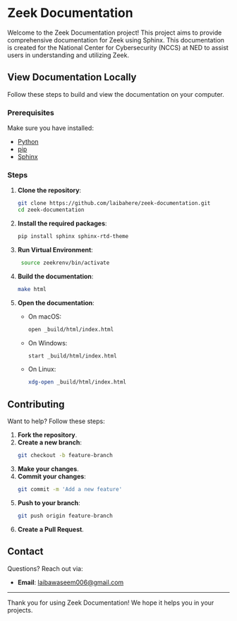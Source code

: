 # Zeek Documentation

Welcome to the Zeek Documentation project! This project aims to provide comprehensive documentation for Zeek using Sphinx. This documentation is created for the National Center for Cybersecurity (NCCS) at NED to assist users in understanding and utilizing Zeek.

## View Documentation Locally

Follow these steps to build and view the documentation on your computer.

### Prerequisites

Make sure you have installed:

- [Python](https://www.python.org/downloads/)
- [pip](https://pip.pypa.io/en/stable/installation/)
- [Sphinx](https://www.sphinx-doc.org/en/master/usage/installation.html)

### Steps

1. **Clone the repository**:
    ```bash
    git clone https://github.com/laibahere/zeek-documentation.git
    cd zeek-documentation
    ```

2. **Install the required packages**:
    ```bash
    pip install sphinx sphinx-rtd-theme
    ```

3. **Run Virtual Environment**: 
    ```bash 
     source zeekrenv/bin/activate
    ```

4. **Build the documentation**:
    ```bash
    make html
    ```

5. **Open the documentation**:
    - On macOS:
        ```bash
        open _build/html/index.html
        ```
    - On Windows:
        ```bash
        start _build/html/index.html
        ```
    - On Linux:
        ```bash
        xdg-open _build/html/index.html
        ```

## Contributing

Want to help? Follow these steps:

1. **Fork the repository**.
2. **Create a new branch**:
    ```bash
    git checkout -b feature-branch
    ```
3. **Make your changes**.
4. **Commit your changes**:
    ```bash
    git commit -m 'Add a new feature'
    ```
5. **Push to your branch**:
    ```bash
    git push origin feature-branch
    ```
6. **Create a Pull Request**.

## Contact

Questions? Reach out via:

- **Email**: laibawaseem006@gmail.com

---

Thank you for using Zeek Documentation! We hope it helps you in your projects.
```
